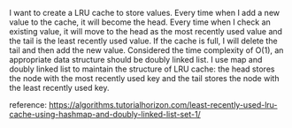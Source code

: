 I want to create a LRU cache to store values. Every time when I add a new value to the cache, it will become the head. Every time when I check an existing value, it will move to the head as the most recently used value and the tail is the least recently used value. If the cache is full, I will delete the tail and then add the new value. Considered the time complexity of O(1), an appropriate data structure should be doubly linked list. I use map and doubly linked list to maintain the structure of LRU cache: the head stores the node with the most recently used key and the tail stores the node with the least recently used key.

reference:
https://algorithms.tutorialhorizon.com/least-recently-used-lru-cache-using-hashmap-and-doubly-linked-list-set-1/